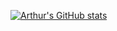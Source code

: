 [![Arthur's GitHub stats](https://github-readme-stats.vercel.app/api?username=arthur-lage)](https://github.com/anuraghazra/github-readme-stats)
<!---
arthur-lage/arthur-lage is a ✨ special ✨ repository because its `README.md` (this file) appears on your GitHub profile.
You can click the Preview link to take a look at your changes.
--->
